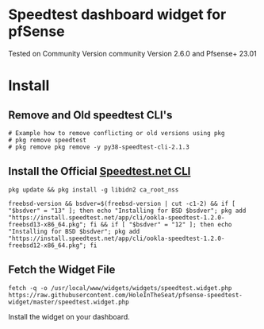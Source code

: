 # Speedtest dashboard widget for pfSense
Tested on Community Version community Version 2.6.0 and Pfsense+ 23.01

# Install

## Remove and Old speedtest CLI's
```
# Example how to remove conflicting or old versions using pkg
# pkg remove speedtest
# pkg remove pkg remove -y py38-speedtest-cli-2.1.3
```

## Install the Official [Speedtest.net CLI](https://www.speedtest.net/apps/cli)
```
pkg update && pkg install -g libidn2 ca_root_nss
```
```
freebsd-version && bsdver=$(freebsd-version | cut -c1-2) && if [ "$bsdver" = "13" ]; then echo "Installing for BSD $bsdver"; pkg add "https://install.speedtest.net/app/cli/ookla-speedtest-1.2.0-freebsd13-x86_64.pkg"; fi && if [ "$bsdver" = "12" ]; then echo "Installing for BSD $bsdver"; pkg add "https://install.speedtest.net/app/cli/ookla-speedtest-1.2.0-freebsd12-x86_64.pkg"; fi 
```

## Fetch the Widget File
```
fetch -q -o /usr/local/www/widgets/widgets/speedtest.widget.php https://raw.githubusercontent.com/HoleInTheSeat/pfsense-speedtest-widget/master/speedtest.widget.php
```

Install the widget on your dashboard.
